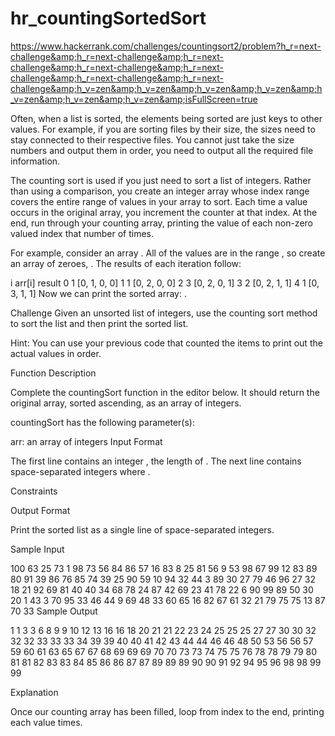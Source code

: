 # hr_countingSortedSort
https://www.hackerrank.com/challenges/countingsort2/problem?h_r=next-challenge&amp;h_r=next-challenge&amp;h_r=next-challenge&amp;h_r=next-challenge&amp;h_r=next-challenge&amp;h_r=next-challenge&amp;h_r=next-challenge&amp;h_v=zen&amp;h_v=zen&amp;h_v=zen&amp;h_v=zen&amp;h_v=zen&amp;h_v=zen&amp;h_v=zen&amp;isFullScreen=true


Often, when a list is sorted, the elements being sorted are just keys to other values. For example, if you are sorting files by their size, the sizes need to stay connected to their respective files. You cannot just take the size numbers and output them in order, you need to output all the required file information.

The counting sort is used if you just need to sort a list of integers. Rather than using a comparison, you create an integer array whose index range covers the entire range of values in your array to sort. Each time a value occurs in the original array, you increment the counter at that index. At the end, run through your counting array, printing the value of each non-zero valued index that number of times.

For example, consider an array . All of the values are in the range , so create an array of zeroes, . The results of each iteration follow:

i	arr[i]	result
0	1	[0, 1, 0, 0]
1	1	[0, 2, 0, 0]
2	3	[0, 2, 0, 1]
3	2	[0, 2, 1, 1]
4	1	[0, 3, 1, 1]
Now we can print the sorted array: .

Challenge
Given an unsorted list of integers, use the counting sort method to sort the list and then print the sorted list.

Hint: You can use your previous code that counted the items to print out the actual values in order.

Function Description

Complete the countingSort function in the editor below. It should return the original array, sorted ascending, as an array of integers.

countingSort has the following parameter(s):

arr: an array of integers
Input Format

The first line contains an integer , the length of . The next line contains space-separated integers  where .

Constraints



Output Format

Print the sorted list as a single line of space-separated integers.

Sample Input

100
63 25 73 1 98 73 56 84 86 57 16 83 8 25 81 56 9 53 98 67 99 12 83 89 80 91 39 86 76 85 74 39 25 90 59 10 94 32 44 3 89 30 27 79 46 96 27 32 18 21 92 69 81 40 40 34 68 78 24 87 42 69 23 41 78 22 6 90 99 89 50 30 20 1 43 3 70 95 33 46 44 9 69 48 33 60 65 16 82 67 61 32 21 79 75 75 13 87 70 33 
Sample Output

1 1 3 3 6 8 9 9 10 12 13 16 16 18 20 21 21 22 23 24 25 25 25 27 27 30 30 32 32 32 33 33 33 34 39 39 40 40 41 42 43 44 44 46 46 48 50 53 56 56 57 59 60 61 63 65 67 67 68 69 69 69 70 70 73 73 74 75 75 76 78 78 79 79 80 81 81 82 83 83 84 85 86 86 87 87 89 89 89 90 90 91 92 94 95 96 98 98 99 99

Explanation

Once our counting array has been filled, loop from index  to the end, printing each  value  times.
